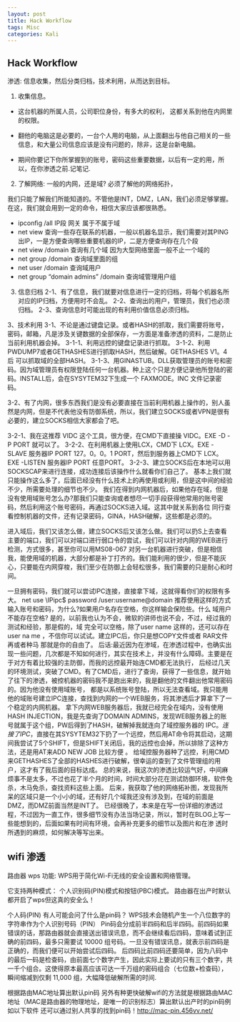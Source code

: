 ```yaml
---
layout: post
title: Hack Workflow  
tags: Misc
categories: Kali
---
```


## Hack Workflow

渗透: 信息收集，然后分类归档，技术利用，从而达到目标。

1. 收集信息。

- 这台机器的所属人员，公司职位身份，有多大的权利， 这都关系到他在内网里的权限。

- 翻他的电脑这是必要的，一台个人用的电脑，从上面翻出与他自己相关的一些信息，和大量公司信息应该是没有问题的，除非，这是台新电脑。

- 期间你要记下你所掌握到的账号，密码这些重要数据，以后有一定的用，所以，在你渗透之前.记笔记.

2. 了解网络:
一般的内网，还是域?  必须了解他的网络拓扑，

我们只能了解我们所能知道的。不管他是INT，DMZ，LAN，我们必须足够掌握。在这，我们就会用到一定的命令，相信大家应该都很熟悉。
- ipconfig /all            IP段 网关 属于不属于域
- net view                 查询一些存在联系的机器，一般以机器名显示，我们需要对其PING出IP，一是方便查询哪些重要机器的IP，二是方便查询存在几个段
- net view /domain   查询有几个域 因为大型网络里面一般不止一个域的
- net group /domain 查询域里面的组
- net user /domain   查询域用户
- net group “domain admins” /domain 查询域管理用户组


3. 信息归档
2-1、有了信息，我们就要对信息进行一定的归档，将每个机器名所对应的IP归档，方便用时不会乱。
2-2、查询出的用户，管理员，我们也必须归档。
2-3、查询信息时可能出现的有利用价值信息必须归档。

3、技术利用
3-1、不论是通过键盘记录。或者HASH的抓取，我们需要将账号，密码，邮箱，凡是涉及关键数据的全部保存，一方面是准备渗透的资料，二是防止当前利用机器会掉。
3-1-1、利用远控的键盘记录进行抓取。
3-1-2、利用PWDUMP7或者GETHASHES进行抓取HASH，然后破解。GETHASHES V1。4后 可以抓取域的全部HASH。
3-1-3、用GINASTUB。DLL获取管理员的账号和密码。因为域管理员有权限登陆任何一台机器。种上这个只是方便记录他所登陆的密码。INSTALL后，会在SYSYTEM32下生成一个 FAXMODE。INC 文件记录密码。

3-2、有了内网，很多东西我们是没有必要直接在当前利用机器上操作的，别人虽然是内网，但是不代表他没有防御系统，所以，我们建立SOCKS或者VPN是很有必要的，建立SOCKS相信大家都会了吧。

3-2-1、我在这推荐 VIDC 这个工具，很方便，在CMD下直接操 VIDC。EXE -D -P PORT 就可以了。
3-2-2、在利用机器上使用LCX，CMD下 LCX。EXE -SLAVE 服务器IP PORT 127。0。0。1 PORT，然后到服务器上CMD下 LCX。EXE -LISTEN 服务器IP PORT 任意PORT。
3-2-3、建立SOCKS后在本地可以用SOCKSCAP来进行连接，成功连接后该操作什么就看你们自己了。
基本上我们就只能操作这么多了，后面已经没有什么技术上的再使用或利用，但是这中间的经验不少，所需要处理的细节也不少。
我们在得到内网机器后，如果他存在域，但是没有使用域账号怎么办?那我们只能查询或者想尽一切手段获得他常用的账号密码，然后利用这个账号密码，再通过SOCKS进入域。这其中就关系到各位 同行查看控制机器的文件，还有记录密码，GINA，HASH破解，这些都是必须的。

进入域后，我们又该怎么做，建立SOCKS后又该怎么做。我们可以扔S上去查看主要的端口，我们可以对端口进行弱口令的尝试，我们可以针对内网的WEB进行检测，方式很多，甚至你可以用MS08-067 对另一台机器进行突破，但是相信我，能使用域的机器，大部分都是补丁打齐的。我们能利用的很少，但是不能灰心，只要能在内网穿梭，我们至少在防御上会轻松很多，我们需要的只是耐心和时间。

一旦拥有密码，我们就可以尝试IPC连接，直接拿下域，这就得看你们的权限有多大。
net use \IPipc$ password /user:username@domain
推荐使用这样的方式输入账号和密码，为什么?如果用户名存在空格，你这样输会保险些。什么 域用户不能存在空格?
是的，以前我也认为不会，微软的讲师也说不会，不过，经过我的测试和经验，那是假的，域 完全可以空格，除了user name 这样的，还可以存在 user na me ，不信你可以试试。建立IPC后，你只是想COPY文件或者 RAR文件再或者种马 那就是你的自由了。
后话:最近因为在渗域，在渗透过程中，也确实出现一些问题，几次都是不知如何进行，其实在技术上，并没有什么障碍。主要是在于对方有着比较强的主防御，而我的远控最开始连CMD都无法执行， 后经过几天的环境测试，突破了CMD。有了CMD后，进行了查询，获得了一些信息，就开始了往下的渗透，被控机器的密码我不是跑出来的，我是翻他的文件翻出他常用密码的。因为他没有使用域账号， 都是以系统账号登陆，所以无法查看域。我只能用他的域账号建立IPC连接，查找到内网的一个WEB服务，将其渗透后才算拿下了一个稳定的内网机器。
拿下内网WEB服务器后，我就已经完全在域内，没有使用HASH INJECTION，我是先查询了DOMAIN ADMINS，发现WEB服务器上的账号就属于这个组，PW后得到了HASH，破解掉我就连向了域控服务器的 IPC$。
连接了IPC$，直接在其SYSYTEM32下扔了一个远控，然后用AT命令将其启动，这期间我尝试了5个SHIFT，但是SHIFT关闭后，我的远控也会掉，所以排除了这种方法，还是用AT来ADD NEW JOB 比较方便 。
给域控服务器种了远控，利用CMD来GETHASHES了全部的HASHES进行破解，很幸运的查到了文件管理组的用户，这才有了我后面的目标达成。
总的来说，我这次的渗透比较运气好，中间麻烦事不是太多，不过也花了半个月的时间，时间大部分花在测试防御环境，软件免杀，木马免杀，查找资料这些上面。
后来，我获取了他的网络拓补图，发现我所呆的区域只是一个小小的域，还有好几个域我还没有涉及到，在域的前面是DMZ，而DMZ前面当然是INT了。
已经很晚了，本来是在写一份详细的渗透过程，不过因为一直工作，很多细节没有办法当场记录，所以，暂时在BLOG上写一些能想到的，后面如果有时间有环境，会再补充更多的细节以及图片和在渗 透时所遇到的麻烦，如何解决等写出来。




## wifi 渗透


路由器 wps 功能:
WPS用于简化Wi-Fi无线的安全设置和网络管理。

它支持两种模式：
个人识别码(PIN)模式和按钮(PBC)模式。
路由器在出产时默认都开启了wps但这真的安全么！

个人码(PIN)
有人可能会问了什么是pin码？
WPS技术会随机产生一个八位数字的字符串作为个人识别号码（PIN）
Pin码会分成前半四码和后半四码。前四码如果错误的话，那路由器就会直接送出错误讯息，而不会继续看后四码，意味着试到正确的前四码，最多只需要试 10000 组号码。一旦没有错误讯息，就表示前四码是正确的，而我们便可以开始尝试后四码。 后四码比前四码还要简单，因为八码中的最后一码是检查码，由前面七个数字产生，因此实际上要试的只有三个数字，共一千个组合。这使得原本最高应该可达一千万组的密码组合（七位数+检查码），瞬间缩减到仅剩 11,000 组，大幅降低破解所需的时间.

根据路由MAC地址算出默认pin码
另外有种更快破解wifi的方法就是根据路由MAC地址（MAC是路由器的物理地址，是唯一的识别标志）算出默认出产时的pin码例如以下软件 还可以通过别人共享的找到pin码！http://mac-pin.456vv.net/





